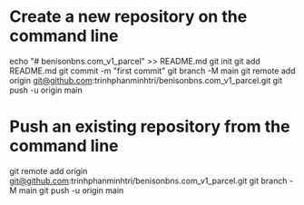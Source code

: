 # Create a new repository on the command line

echo "# benisonbns.com_v1_parcel" >> README.md
git init
git add README.md
git commit -m "first commit"
git branch -M main
git remote add origin git@github.com:trinhphanminhtri/benisonbns.com_v1_parcel.git
git push -u origin main

# Push an existing repository from the command line

git remote add origin git@github.com:trinhphanminhtri/benisonbns.com_v1_parcel.git
git branch -M main
git push -u origin main
